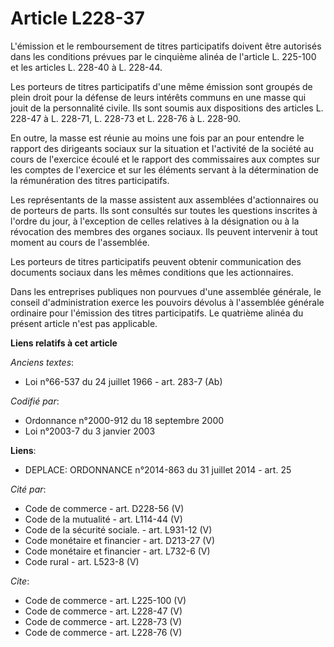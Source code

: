 # Article L228-37

L'émission et le remboursement de titres participatifs doivent être autorisés dans les conditions prévues par le cinquième
alinéa de l'article L. 225-100 et les articles L. 228-40 à L. 228-44. 

Les porteurs de titres participatifs d'une même émission sont groupés de plein droit pour la défense de leurs intérêts
communs en une masse qui jouit de la personnalité civile. Ils sont soumis aux dispositions des articles L. 228-47 à L.
228-71, L. 228-73 et L. 228-76 à L. 228-90. 

En outre, la masse est réunie au moins une fois par an pour entendre le rapport des dirigeants sociaux sur la situation et
l'activité de la société au cours de l'exercice écoulé et le rapport des commissaires aux comptes sur les comptes de
l'exercice et sur les éléments servant à la détermination de la rémunération des titres participatifs. 

Les représentants de la masse assistent aux assemblées d'actionnaires ou de porteurs de parts. Ils sont consultés sur toutes
les questions inscrites à l'ordre du jour, à l'exception de celles relatives à la désignation ou à la révocation des membres
des organes sociaux. Ils peuvent intervenir à tout moment au cours de l'assemblée. 

Les porteurs de titres participatifs peuvent obtenir communication des documents sociaux dans les mêmes conditions que les
actionnaires. 

Dans les entreprises publiques non pourvues d'une assemblée générale, le conseil d'administration exerce les pouvoirs dévolus
à l'assemblée générale ordinaire pour l'émission des titres participatifs. Le quatrième alinéa du présent article n'est pas
applicable.

**Liens relatifs à cet article**

_Anciens textes_:

  - Loi n°66-537 du 24 juillet 1966 - art. 283-7 (Ab)

_Codifié par_:

  - Ordonnance n°2000-912 du 18 septembre 2000
  - Loi n°2003-7 du 3 janvier 2003

**Liens**:

  - DEPLACE: ORDONNANCE n°2014-863 du 31 juillet 2014 - art. 25

_Cité par_:

  - Code de commerce - art. D228-56 (V)
  - Code de la mutualité - art. L114-44 (V)
  - Code de la sécurité sociale. - art. L931-12 (V)
  - Code monétaire et financier - art. D213-27 (V)
  - Code monétaire et financier - art. L732-6 (V)
  - Code rural - art. L523-8 (V)

_Cite_:

  - Code de commerce - art. L225-100 (V)
  - Code de commerce - art. L228-47 (V)
  - Code de commerce - art. L228-73 (V)
  - Code de commerce - art. L228-76 (V)
